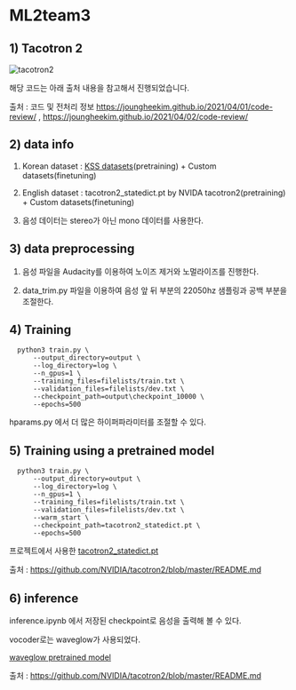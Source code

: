 # ML2team3
## 1) Tacotron 2
![tacotron2](https://user-images.githubusercontent.com/96723027/205482780-23e42720-0e99-4a62-9f99-df063091fb67.png)

해당 코드는 아래 출처 내용을 참고해서 진행되었습니다. 

출처 : 코드 및 전처리 정보 <https://joungheekim.github.io/2021/04/01/code-review/> , <https://joungheekim.github.io/2021/04/02/code-review/>

## 2) data info

1. Korean dataset : [KSS datasets](.)(pretraining) + Custom datasets(finetuning)

2. English dataset : tacotron2_statedict.pt by NVIDA tacotron2(pretraining) + Custom datasets(finetuning)

3. 음성 데이터는 stereo가 아닌 mono 데이터를 사용한다.

## 3) data preprocessing

1. 음성 파일을 Audacity를 이용하여 노이즈 제거와 노멀라이즈를 진행한다.

2. data_trim.py 파일을 이용하여 음성 앞 뒤 부분의 22050hz 샘플링과 공백 부분을 조절한다. 

## 4) Training

```
  python3 train.py \
      --output_directory=output \
      --log_directory=log \
      --n_gpus=1 \
      --training_files=filelists/train.txt \
      --validation_files=filelists/dev.txt \
      --checkpoint_path=output\checkpoint_10000 \
      --epochs=500
```
hparams.py 에서 더 많은 하이퍼파라미터를 조절할 수 있다. 

## 5) Training using a pretrained model

```
  python3 train.py \
      --output_directory=output \
      --log_directory=log \
      --n_gpus=1 \
      --training_files=filelists/train.txt \
      --validation_files=filelists/dev.txt \
      --warm_start \
      --checkpoint_path=tacotron2_statedict.pt \
      --epochs=500
```
프로젝트에서 사용한 [tacotron2_statedict.pt](https://drive.google.com/file/d/1c5ZTuT7J08wLUoVZ2KkUs_VdZuJ86ZqA/view)

출처 : <https://github.com/NVIDIA/tacotron2/blob/master/README.md>

## 6) inference

inference.ipynb 에서 저장된 checkpoint로 음성을 출력해 볼 수 있다. 

vocoder로는 waveglow가 사용되었다.

[waveglow pretrained model](https://drive.google.com/file/d/1rpK8CzAAirq9sWZhe9nlfvxMF1dRgFbF/view)

출처 : <https://github.com/NVIDIA/tacotron2/blob/master/README.md>
